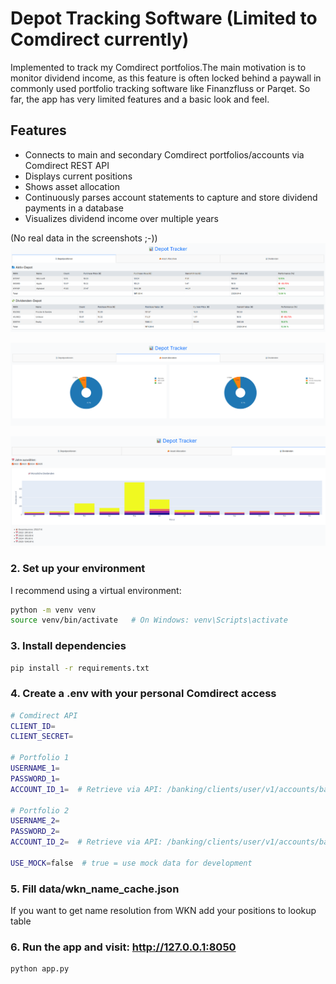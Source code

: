 # Depot Tracking Software (Limited to Comdirect currently)

Implemented to track my Comdirect portfolios.The main motivation is to monitor dividend income, as this feature is often locked behind a paywall in commonly used portfolio tracking software like Finanzfluss or Parqet. So far, the app has very limited features and a basic look and feel.

## Features

- Connects to main and secondary Comdirect portfolios/accounts via Comdirect REST API
- Displays current positions  
- Shows asset allocation  
- Continuously parses account statements to capture and store dividend payments in a database  
- Visualizes dividend income over multiple years  


(No real data in the screenshots ;-))
![image](data/screenshot_dummy_positions.png)

![image](data/screenshot_dummy_allocation.png)

![image](data/screenshot_dummy_dividends.png)


### 2. Set up your environment

I recommend using a virtual environment:

```bash
python -m venv venv
source venv/bin/activate   # On Windows: venv\Scripts\activate
```

### 3. Install dependencies

```bash
pip install -r requirements.txt
```

### 4. Create a .env with your personal Comdirect access

```bash
# Comdirect API
CLIENT_ID=
CLIENT_SECRET=

# Portfolio 1
USERNAME_1=
PASSWORD_1=
ACCOUNT_ID_1=  # Retrieve via API: /banking/clients/user/v1/accounts/balances

# Portfolio 2
USERNAME_2=
PASSWORD_2=
ACCOUNT_ID_2=  # Retrieve via API: /banking/clients/user/v1/accounts/balances

USE_MOCK=false  # true = use mock data for development
```

### 5. Fill data/wkn_name_cache.json 

If you want to get name resolution from WKN add your positions to lookup table

### 6. Run the app and visit: http://127.0.0.1:8050

```bash
python app.py
```